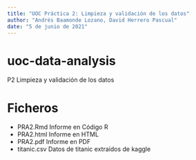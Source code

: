 ```yaml
---
title: "UOC Práctica 2: Limpieza y validación de los datos"
author: "Andrés Baamonde Lozano, David Herrero Pascual"
date: "5 de junio de 2021"
---
```


# uoc-data-analysis

P2 Limpieza y validación de los datos

# Ficheros

* PRA2.Rmd Informe en Código R 
* PRA2.html Informe en HTML
* PRA2.pdf Informe en PDF
* titanic.csv Datos de titanic extraídos de kaggle
